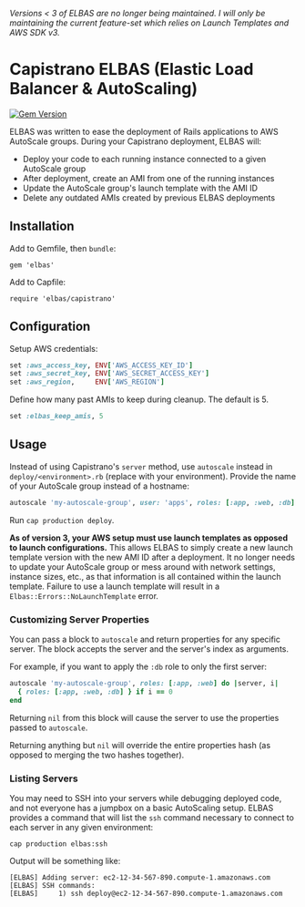 *Versions < 3 of ELBAS are no longer being maintained. I will only be maintaining the current feature-set which relies on Launch Templates and AWS SDK v3.*

# Capistrano ELBAS (Elastic Load Balancer & AutoScaling)

[![Gem Version](https://badge.fury.io/rb/elbas.svg)](https://badge.fury.io/rb/elbas)

ELBAS was written to ease the deployment of Rails applications to AWS AutoScale
groups. During your Capistrano deployment, ELBAS will:

- Deploy your code to each running instance connected to a given AutoScale group
- After deployment, create an AMI from one of the running instances
- Update the AutoScale group's launch template with the AMI ID
- Delete any outdated AMIs created by previous ELBAS deployments

## Installation

Add to Gemfile, then `bundle`:

`gem 'elbas'`

Add to Capfile:

`require 'elbas/capistrano'`

## Configuration

Setup AWS credentials:

```ruby
set :aws_access_key, ENV['AWS_ACCESS_KEY_ID']
set :aws_secret_key, ENV['AWS_SECRET_ACCESS_KEY']
set :aws_region,     ENV['AWS_REGION']
```

Define how many past AMIs to keep during cleanup. The default is 5.

```ruby
set :elbas_keep_amis, 5
```

## Usage

Instead of using Capistrano's `server` method, use `autoscale` instead in
`deploy/<environment>.rb` (replace <environment> with your environment). Provide
the name of your AutoScale group instead of a hostname:

```ruby
autoscale 'my-autoscale-group', user: 'apps', roles: [:app, :web, :db]
```

Run `cap production deploy`.

**As of version 3, your AWS setup must use launch templates as opposed to launch
configurations.** This allows ELBAS to simply create a new launch template version
with the new AMI ID after a deployment. It no longer needs to update your
AutoScale group or mess around with network settings, instance sizes, etc., as
that information is all contained within the launch template. Failure to use a
launch template will result in a `Elbas::Errors::NoLaunchTemplate` error.

### Customizing Server Properties

You can pass a block to `autoscale` and return properties for any specific server.
The block accepts the server and the server's index as arguments.

For example, if you want to apply the `:db` role to only the first server:

```ruby
autoscale 'my-autoscale-group', roles: [:app, :web] do |server, i|
  { roles: [:app, :web, :db] } if i == 0
end
```

Returning `nil` from this block will cause the server to use the properties
passed to `autoscale`.

Returning anything but `nil` will override the entire properties hash (as
opposed to merging the two hashes together).

### Listing Servers

You may need to SSH into your servers while debugging deployed code, and
not everyone has a jumpbox on a basic AutoScaling setup. ELBAS provides a command
that will list the `ssh` command necessary to connect to each server in any given
environment:

```
cap production elbas:ssh
```

Output will be something like:

```
[ELBAS] Adding server: ec2-12-34-567-890.compute-1.amazonaws.com
[ELBAS] SSH commands:
[ELBAS]     1) ssh deploy@ec2-12-34-567-890.compute-1.amazonaws.com
```
